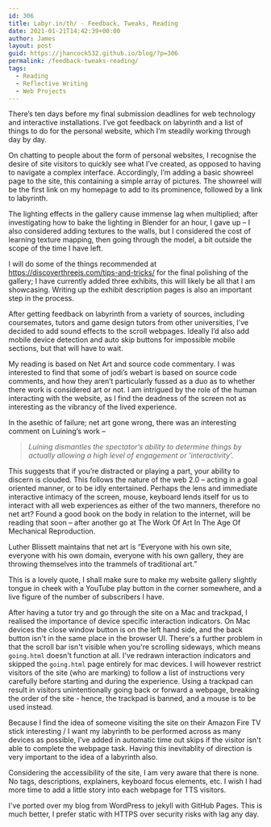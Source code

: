 ```yaml
---
id: 306
title: Labyr.in/th/ - Feedback, Tweaks, Reading
date: 2021-01-21T14:42:39+00:00
author: James
layout: post
guid: https://jhancock532.github.io/blog/?p=306
permalink: /feedback-tweaks-reading/
tags:
  - Reading
  - Reflective Writing
  - Web Projects
---
```

There&#8217;s ten days before my final submission deadlines for web technology and interactive installations. I&#8217;ve got feedback on labyrinth and a list of things to do for the personal website, which I&#8217;m steadily working through day by day.

On chatting to people about the form of personal websites, I recognise the desire of site visitors to quickly see what I&#8217;ve created, as opposed to having to navigate a complex interface. Accordingly, I&#8217;m adding a basic showreel page to the site, this containing a simple array of pictures. The showreel will be the first link on my homepage to add to its prominence, followed by a link to labyrinth.

The lighting effects in the gallery cause immense lag when multiplied; after investigating how to bake the lighting in Blender for an hour, I gave up &#8211; I also considered adding textures to the walls, but I considered the cost of learning texture mapping, then going through the model, a bit outside the scope of the time I have left.

I will do some of the things recommended at <https://discoverthreejs.com/tips-and-tricks/> for the final polishing of the gallery; I have currently added three exhibits, this will likely be all that I am showcasing. Writing up the exhibit description pages is also an important step in the process.

After getting feedback on labyrinth from a variety of sources, including coursemates, tutors and game design tutors from other universities, I&#8217;ve decided to add sound effects to the scroll webpages. Ideally I&#8217;d also add mobile device detection and auto skip buttons for impossible mobile sections, but that will have to wait.

My reading is based on Net Art and source code commentary. I was interested to find that some of jodi&#8217;s webart is based on source code comments, and how they aren&#8217;t particularly fussed as a duo as to whether there work is considered art or not. I am intrigued by the role of the human interacting with the website, as I find the deadness of the screen not as interesting as the vibrancy of the lived experience.

In the asethic of failure; net art gone wrong, there was an interesting comment on Luining&#8217;s work &#8211;

<blockquote class="wp-block-quote">
  <p>
    <em>Luining dismantles the spectator&#8217;s ability to determine things by actually allowing a high level of engagement or &#8216;interactivity&#8217;.</em>
  </p>
</blockquote>

This suggests that if you&#8217;re distracted or playing a part, your ability to discern is clouded. This follows the nature of the web 2.0 &#8211; acting in a goal oriented manner, or to be idly entertained. Perhaps the lens and immediate interactive intimacy of the screen, mouse, keyboard lends itself for us to interact with all web experiences as either of the two manners, therefore no net art? Found a good book on the body in relation to the internet, will be reading that soon &#8211; after another go at The Work Of Art In The Age Of Mechanical Reproduction.

Luther Blissett maintains that net art is &#8220;Everyone with his own site, everyone with his own domain, everyone with his own gallery, they are throwing themselves into the trammels of traditional art.&#8221;

This is a lovely quote, I shall make sure to make my website gallery slightly tongue in cheek with a YouTube play button in the corner somewhere, and a live figure of the number of subscribers I have.

After having a tutor try and go through the site on a Mac and trackpad, I realised the importance of device specific interaction indicators. On Mac devices the close window button is on the left hand side, and the back button isn't in the same place in the browser UI. There's a further problem in that the scroll bar isn't visible when you're scrolling sideways, which means `going.html` doesn't function at all. I've redrawn interaction indicators and skipped the `going.html` page entirely for mac devices. I will however restrict visitors of the site (who are marking) to follow a list of instructions very carefully before starting and during the experience. Using a trackpad can result in visitors unintentionally going back or forward a webpage, breaking the order of the site - hence, the trackpad is banned, and a mouse is to be used instead.

Because I find the idea of someone visiting the site on their Amazon Fire TV stick interesting / I want my labyrinth to be performed across as many devices as possible, I've added in automatic time out skips if the visitor isn't able to complete the webpage task. Having this inevitablity of direction is very important to the idea of a labyrinth also.

Considering the accessibility of the site, I am very aware that there is none. No tags, descriptions, explainers, keyboard focus elements, etc. I wish I had more time to add a little story into each webpage for TTS visitors.

I've ported over my blog from WordPress to jekyll with GitHub Pages. This is much better, I prefer static with HTTPS over security risks with lag any day.

